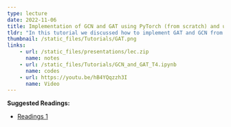 ```yaml
---
type: lecture
date: 2022-11-06
title: Implementation of GCN and GAT using PyTorch (from scratch) and using PyTorch Geometric.
tldr: "In this tutorial we discussed how to implement GAT and GCN from scratch using python, PyTorch and do classification on Graph data using generated embeddings from GAT and GCN."
thumbnail: /static_files/Tutorials/GAT.png
links: 
    - url: /static_files/presentations/lec.zip
      name: notes
    - url: /static_files/Tutorials/GCN_and_GAT_T4.ipynb
      name: codes
    - url: https://youtu.be/hB4YQqzzh3I
      name: Video
---
```

**Suggested Readings:**
- [Readings 1](https://uvadlc-notebooks.readthedocs.io/en/latest/tutorial_notebooks/tutorial7/GNN_overview.html)